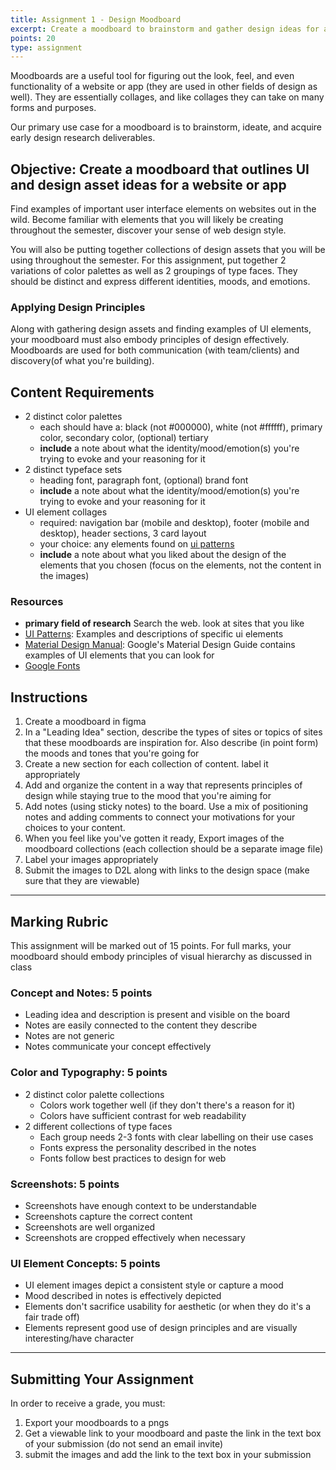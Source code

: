 ```yaml
---
title: Assignment 1 - Design Moodboard
excerpt: Create a moodboard to brainstorm and gather design ideas for a website/app. This moodboard will demonstrate brand identity and user interface inspiration featuring colors, typography, and examples from inspirational websites.
points: 20
type: assignment
---
```


Moodboards are a useful tool for figuring out the look, feel, and even functionality of a website or app (they are used in other fields of design as well). They are essentially collages, and like collages they can take on many forms and purposes.

Our primary use case for a moodboard is to brainstorm, ideate, and acquire early design research deliverables.

<h2>Objective: Create a moodboard that outlines UI and design asset ideas for a website or app</h2>

Find examples of important user interface elements on websites out in the wild. Become familiar with elements that you will likely be creating throughout the semester, discover your sense of web design style.

You will also be putting together collections of design assets that you will be using throughout the semester. For this assignment, put together 2 variations of color palettes as well as 2 groupings of type faces. They should be distinct and express different identities, moods, and emotions.

### Applying Design Principles

Along with gathering design assets and finding examples of UI elements, your moodboard must also embody principles of design effectively. Moodboards are used for both communication (with team/clients) and discovery(of what you're building).

<h2>Content Requirements</h2>

- 2 distinct color palettes
  - each should have a: black (not #000000), white (not #ffffff), primary color, secondary color, (optional) tertiary
  - **include** a note about what the identity/mood/emotion(s) you're trying to evoke and your reasoning for it
- 2 distinct typeface sets
  - heading font, paragraph font, (optional) brand font
  - **include** a note about what the identity/mood/emotion(s) you're trying to evoke and your reasoning for it
- UI element collages
  - required: navigation bar (mobile and desktop), footer (mobile and desktop), header sections, 3 card layout
  - your choice: any elements found on [ui patterns](https://ui-patterns.com/)
  - **include** a note about what you liked about the design of the elements that you chosen (focus on the elements, not the content in the images)

### Resources

- **primary field of research** Search the web. look at sites that you like
- [UI Patterns](https://ui-patterns.com/): Examples and descriptions of specific ui elements
- [Material Design Manual](https://material.io/): Google's Material Design Guide contains examples of UI elements that you can look for
- [Google Fonts](https://fonts.google.com/)

## Instructions

1. Create a moodboard in figma
2. In a "Leading Idea" section, describe the types of sites or topics of sites that these moodboards are inspiration for. Also describe (in point form) the moods and tones that you're going for
3. Create a new section for each collection of content. label it appropriately
4. Add and organize the content in a way that represents principles of design while staying true to the mood that you're aiming for
5. Add notes (using sticky notes) to the board. Use a mix of positioning notes and adding comments to connect your motivations for your choices to your content.
6. When you feel like you've gotten it ready, Export images of the moodboard collections (each collection should be a separate image file)
7. Label your images appropriately
8. Submit the images to D2L along with links to the design space (make sure that they are viewable)

---

## Marking Rubric

This assignment will be marked out of 15 points. For full marks, your moodboard should embody principles of visual hierarchy as discussed in class

### Concept and Notes: 5 points

- Leading idea and description is present and visible on the board
- Notes are easily connected to the content they describe
- Notes are not generic
- Notes communicate your concept effectively

### Color and Typography: 5 points

- 2 distinct color palette collections
  - Colors work together well (if they don't there's a reason for it)
  - Colors have sufficient contrast for web readability
- 2 different collections of type faces
  - Each group needs 2-3 fonts with clear labelling on their use cases
  - Fonts express the personality described in the notes
  - Fonts follow best practices to design for web

### Screenshots: 5 points

- Screenshots have enough context to be understandable
- Screenshots capture the correct content
- Screenshots are well organized
- Screenshots are cropped effectively when necessary

### UI Element Concepts: 5 points

- UI element images depict a consistent style or capture a mood
- Mood described in notes is effectively depicted
- Elements don't sacrifice usability for aesthetic (or when they do it's a fair trade off)
- Elements represent good use of design principles and are visually interesting/have character

---

## Submitting Your Assignment

In order to receive a grade, you must:

1. Export your moodboards to a pngs
2. Get a viewable link to your moodboard and paste the link in the text box of your submission (do not send an email invite)
3. submit the images and add the link to the text box in your submission
